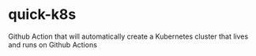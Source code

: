 # quick-k8s
Github Action that will automatically create a Kubernetes cluster that lives and runs on Github Actions
